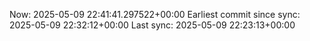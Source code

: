 Now: 2025-05-09 22:41:41.297522+00:00 Earliest commit since sync: 2025-05-09 22:32:12+00:00 Last sync: 2025-05-09 22:23:13+00:00
